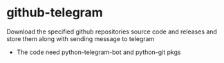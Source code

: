 # github-telegram
Download the specified github repositories source code and releases and store them along with sending message to telegram
- The code need python-telegram-bot and python-git pkgs
